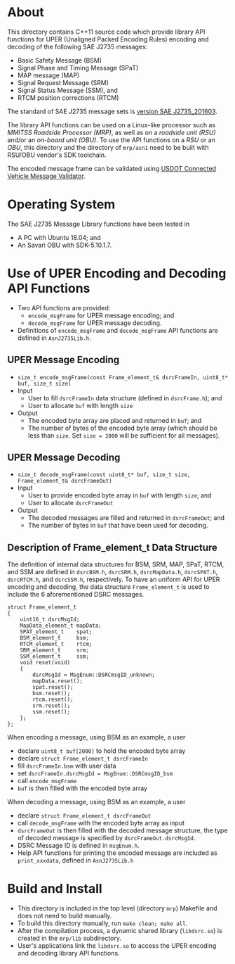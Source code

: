 # About
This directory contains C++11 source code which provide library API functions for UPER (Unaligned Packed Encoding Rules) encoding and decoding of the following SAE J2735 messages:
- Basic Safety Message (BSM)
- Signal Phase and Timing Message (SPaT)
- MAP message (MAP)
- Signal Request Message (SRM)
- Signal Status Message (SSM), and
- RTCM position corrections (RTCM)

The standard of SAE J2735 message sets is [version SAE J2735_201603](http://www.sae.org/standardsdev/dsrc/).

The library API functions can be used on a Linux-like processor such as *MMITSS Roadside Processor (MRP)*, as well as on a *roadside unit (RSU)* and/or an *on-board unit (OBU)*. To use the API functions on a *RSU* or an *OBU*, this directory and the directory of `mrp/asn1` need to be built with RSU/OBU vendor's SDK toolchain.

The encoded message frame can be validated using [USDOT Connected Vehicle Message Validator](https://webapp2.connectedvcs.com/validator/).

# Operating System
The SAE J2735 Message Library functions have been tested in
- A PC with Ubuntu 18.04; and
- An Savari OBU with SDK-5.10.1.7.

# Use of UPER Encoding and Decoding API Functions
- Two API functions are provided:
	- `encode_msgFrame` for UPER message encoding; and
	- `decode_msgFrame` for UPER message decoding.
- Definitions of `encode_msgFrame` and `decode_msgFrame` API functions are defined in `AsnJ2735Lib.h`.

## UPER Message Encoding
- `size_t encode_msgFrame(const Frame_element_t& dsrcFrameIn, uint8_t* buf, size_t size)`
- Input
	- User to fill `dsrcFrameIn` data structure (defined in `dsrcFrame.h`); and
	- User to allocate `buf` with length `size`
- Output
	- The encoded byte array are placed and returned in `buf`; and
	- The number of bytes of the encoded byte array (which should be less than `size`. Set `size = 2000` will be sufficient for all messages).

## UPER Message Decoding
- `size_t decode_msgFrame(const uint8_t* buf, size_t size, Frame_element_t& dsrcFrameOut)`
- Input
	- User to provide encoded byte array in `buf` with length `size`; and
	- User to allocate `dsrcFrameOut`
- Output
	- The decoded messages are filled and returned in `dsrcFrameOut`; and
	- The number of bytes in `buf` that have been used for decoding.

## Description of Frame_element_t Data Structure
The definition of internal data structures for BSM, SRM, MAP, SPaT, RTCM, and SSM are defined in `dsrcBSM.h`, `dsrcSRM.h`, `dsrcMapData.h`, `dsrcSPAT.h`, `dsrcRTCM.h`, and `dsrcSSM.h`, respectively. To have an uniform API for UPER encoding and decoding, the data structure `Frame_element_t` is used to include the 6 aforementioned DSRC messages.

	struct Frame_element_t
	{
		uint16_t dsrcMsgId;
		MapData_element_t mapData;
		SPAT_element_t    spat;
		BSM_element_t     bsm;
		RTCM_element_t    rtcm;
		SRM_element_t     srm;
		SSM_element_t     ssm;
		void reset(void)
		{
			dsrcMsgId = MsgEnum::DSRCmsgID_unknown;
			mapData.reset();
			spat.reset();
			bsm.reset();
			rtcm.reset();
			srm.reset();
			ssm.reset();
		};
	};

When encoding a message, using BSM as an example, a user
- declare `uint8_t buf[2000]` to hold the encoded byte array
- declare `struct Frame_element_t dsrcFrameIn`
- fill `dsrcFrameIn.bsm` with user data
- set `dsrcFrameIn.dsrcMsgId = MsgEnum::DSRCmsgID_bsm`
- call `encode_msgFrame`
- `buf` is then filled with the encoded byte array

When decoding a message, using BSM as an example, a user
- declare `struct Frame_element_t dsrcFrameOut`
- call `decode_msgFrame` with the encoded byte array as input
- `dsrcFrameOut` is then filled with the decoded message structure, the type of decoded message is specified by `dsrcFrameOut.dsrcMsgId`.
- DSRC Message ID is defined in `msgEnum.h`.
- Help API functions for printing the encoded message are included as `print_xxxdata`, defined in `AsnJ2735Lib.h`

# Build and Install
- This directory is included in the top level (directory `mrp`) Makefile and does not need to build manually.
- To build this directory manually, run `make clean; make all`.
- After the compilation process, a dynamic shared library (`libdsrc.so`) is created in the `mrp/lib` subdirectory.
- User's applications link the `libdsrc.so` to access the UPER encoding and decoding library API functions.
